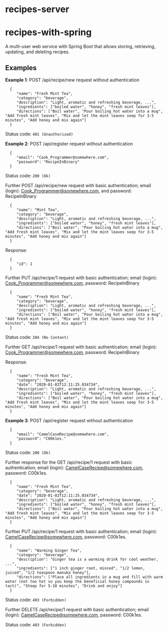 # recipes-server

# recipes-with-spring


A multi-user web service with Spring Boot that allows storing, retrieving, updating, and deleting recipes. 


## Examples
**Example 1**: POST /api/recipe/new request without authentication

      {
         "name": "Fresh Mint Tea",
         "category": "beverage",
         "description": "Light, aromatic and refreshing beverage, ...",
         "ingredients": ["boiled water", "honey", "fresh mint leaves"],
         "directions": ["Boil water", "Pour boiling hot water into a mug", "Add fresh mint leaves", "Mix and let the mint leaves seep for 3-5 minutes", "Add honey and mix again"]
      }
   
Status code: `401 (Unauthorized)`

**Example 2**: POST /api/register request without authentication

      {
         "email": "Cook_Programmer@somewhere.com",
         "password": "RecipeInBinary"
      }

Status code: `200 (Ok)`

Further POST /api/recipe/new request with basic authentication; email (login): Cook_Programmer@somewhere.com, and password: RecipeInBinary

      {
         "name": "Mint Tea",
         "category": "beverage",
         "description": "Light, aromatic and refreshing beverage, ...",
         "ingredients": ["boiled water", "honey", "fresh mint leaves"],
         "directions": ["Boil water", "Pour boiling hot water into a mug", "Add fresh mint leaves", "Mix and let the mint leaves seep for 3-5 minutes", "Add honey and mix again"]
      }
      
Response:

      {
         "id": 1
      }
      
Further PUT /api/recipe/1 request with basic authentication; email (login): Cook_Programmer@somewhere.com, password: RecipeInBinary

      {
         "name": "Fresh Mint Tea",
         "category": "beverage",
         "description": "Light, aromatic and refreshing beverage, ...",
         "ingredients": ["boiled water", "honey", "fresh mint leaves"],
         "directions": ["Boil water", "Pour boiling hot water into a mug", "Add fresh mint leaves", "Mix and let the mint leaves seep for 3-5 minutes", "Add honey and mix again"]
      }
Status code: `204 (No Content)`

Further GET /api/recipe/1 request with basic authentication; email (login): Cook_Programmer@somewhere.com, password: RecipeInBinary

Response:

      {
         "name": "Fresh Mint Tea",
         "category": "beverage",
         "date": "2020-01-02T12:11:25.034734",
         "description": "Light, aromatic and refreshing beverage, ...",
         "ingredients": ["boiled water", "honey", "fresh mint leaves"],
         "directions": ["Boil water", "Pour boiling hot water into a mug", "Add fresh mint leaves", "Mix and let the mint leaves seep for 3-5 minutes", "Add honey and mix again"]
      }

**Example 3**: POST /api/register request without authentication

      {
         "email": "CamelCaseRecipe@somewhere.com",
         "password": "C00k1es."
      }

Status code: `200 (Ok)`

Further response for the GET /api/recipe/1 request with basic authentication; email (login): CamelCaseRecipe@somewhere.com, password: C00k1es.

      {
         "name": "Fresh Mint Tea",
         "category": "beverage",
         "date": "2020-01-02T12:11:25.034734",
         "description": "Light, aromatic and refreshing beverage, ...",
         "ingredients": ["boiled water", "honey", "fresh mint leaves"],
         "directions": ["Boil water", "Pour boiling hot water into a mug", "Add fresh mint leaves", "Mix and let the mint leaves seep for 3-5 minutes", "Add honey and mix again"]
      }

Further PUT /api/recipe/1 request with basic authentication; email (login): CamelCaseRecipe@somewhere.com, password: C00k1es.

      {
         "name": "Warming Ginger Tea",
         "category": "beverage",
         "description": "Ginger tea is a warming drink for cool weather, ...",
         "ingredients": ["1 inch ginger root, minced", "1/2 lemon, juiced", "1/2 teaspoon manuka honey"],
         "directions": ["Place all ingredients in a mug and fill with warm water (not too hot so you keep the beneficial honey compounds in tact)", "Steep for 5-10 minutes", "Drink and enjoy"]
      }
Status code: `403 (Forbidden)`

Further DELETE /api/recipe/1 request with basic authentication; email (login): CamelCaseRecipe@somewhere.com, password: C00k1es.

Status code: `403 (Forbidden)`
